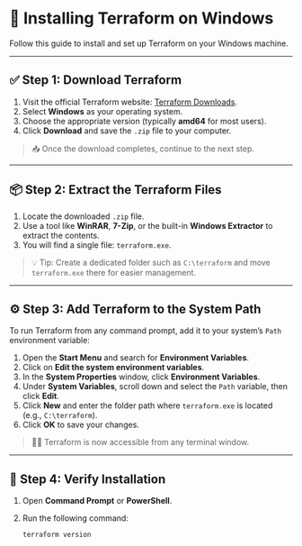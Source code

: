 # 🚀 Installing Terraform on Windows

Follow this guide to install and set up Terraform on your Windows machine.

---

## ✅ Step 1: Download Terraform

1. Visit the official Terraform website: [Terraform Downloads](https://www.terraform.io/downloads.html).
2. Select **Windows** as your operating system.
3. Choose the appropriate version (typically **amd64** for most users).
4. Click **Download** and save the `.zip` file to your computer.

> 📥 Once the download completes, continue to the next step.

---

## 📦 Step 2: Extract the Terraform Files

1. Locate the downloaded `.zip` file.
2. Use a tool like **WinRAR**, **7-Zip**, or the built-in **Windows Extractor** to extract the contents.
3. You will find a single file: `terraform.exe`.

> 💡 Tip: Create a dedicated folder such as `C:\terraform` and move `terraform.exe` there for easier management.

---

## ⚙️ Step 3: Add Terraform to the System Path

To run Terraform from any command prompt, add it to your system’s `Path` environment variable:

1. Open the **Start Menu** and search for **Environment Variables**.
2. Click on **Edit the system environment variables**.
3. In the **System Properties** window, click **Environment Variables**.
4. Under **System Variables**, scroll down and select the `Path` variable, then click **Edit**.
5. Click **New** and enter the folder path where `terraform.exe` is located (e.g., `C:\terraform`).
6. Click **OK** to save your changes.

> 🧑‍💻 Terraform is now accessible from any terminal window.

---

## 🧪 Step 4: Verify Installation

1. Open **Command Prompt** or **PowerShell**.
2. Run the following command:

   ```sh
   terraform version
